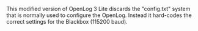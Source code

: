 This modified version of OpenLog 3 Lite discards the "config.txt" system that is normally
used to configure the OpenLog. Instead it hard-codes the correct settings for the Blackbox
(115200 baud).